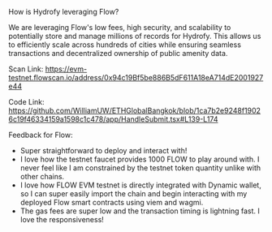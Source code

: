 How is Hydrofy leveraging Flow?

We are leveraging Flow's low fees, high security, and scalability to potentially store and manage millions of records for Hydrofy. This allows us to efficiently scale across hundreds of cities while ensuring seamless transactions and decentralized ownership of public amenity data.

Scan Link: https://evm-testnet.flowscan.io/address/0x94c19Bf5be886B5dF611A18eA714dE2001927e44

Code Link: https://github.com/WilliamUW/ETHGlobalBangkok/blob/1ca7b2e9248f19026c19f46334159a1598c1c478/app/HandleSubmit.tsx#L139-L174

Feedback for Flow:

- Super straightforward to deploy and interact with!
- I love how the testnet faucet provides 1000 FLOW to play around with. I never feel like I am constrained by the testnet token quantity unlike with other chains.
- I love how FLOW EVM testnet is directly integrated with Dynamic wallet, so I can super easily import the chain and begin interacting with my deployed Flow smart contracts using viem and wagmi.
- The gas fees are super low and the transaction timing is lightning fast. I love the responsiveness!
